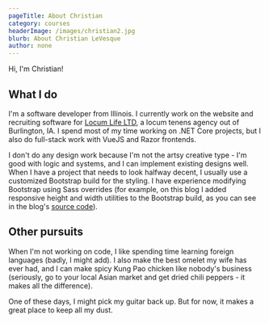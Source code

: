 ```yaml
---
pageTitle: About Christian
category: courses
headerImage: /images/christian2.jpg
blurb: About Christian LeVesque
author: none
---
```


Hi, I'm Christian!

## What I do

I'm a software developer from Illinois. I currently work on the website and recruiting software for [Locum Life LTD](https://www.locumlife.org), a locum tenens agency out of Burlington, IA. I spend most of my time working on .NET Core projects, but I also do full-stack work with VueJS and Razor frontends.

I don't do any design work because I'm not the artsy creative type - I'm good with logic and systems, and I can implement existing designs well. When I have a project that needs to look halfway decent, I usually use a customized Bootstrap build for the styling. I have experience modifying Bootstrap using Sass overrides (for example, on this blog I added responsive height and width utilities to the Bootstrap build, as you can see in the blog's [source code](https://github.com/christianlevesque/christianlevesque.io/blob/master/styles/_bootstrap-additional.scss)).

## Other pursuits

When I'm not working on code, I like spending time learning foreign languages (badly, I might add). I also make the best omelet my wife has ever had, and I can make spicy Kung Pao chicken like nobody's business (seriously, go to your local Asian market and get dried chili peppers - it makes all the difference).

One of these days, I might pick my guitar back up. But for now, it makes a great place to keep all my dust.